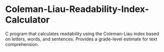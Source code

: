 # Coleman-Liau-Readability-Index-Calculator
C program that calculates readability using the Coleman-Liau index based on letters, words, and sentences. Provides a grade-level estimate for text comprehension.

